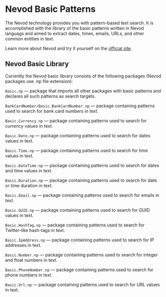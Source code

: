 # Nevod Basic Patterns

The Nevod technology provides you with pattern-based text search. It is accomplished with the library
of the basic patterns written in Nevod languags and aimed to extract dates, times, emails, URLs,
and other common entities in text.

Learn more about Nevod and try it yourself on the [official site](https://nevod.io).

## Nevod Basic Library

Currently the Nevod basic library consists of the following packages (Nevod packages use .np file extension):

`Basic.np` — package that imports all other packages with basic patterns and declares all such patterns as search targets.

`BankCardNumber/Basic.BankCardNumber.np` — package containing patterns used to search for bank card numbers in text.

`Basic.Currency.np` — package containing patterns used to search for currency values in text.

`Basic.Date.np` — package containing patterns used to search for dates values in text.

`Basic.Time.np` — package containing patterns used to search for time values in text.

`Basic.DateTime.np` — package containing patterns used to search for dates and time values in text.

`Basic.Duration.np` — package containing patterns used to search for date or time duration in text.

`Basic.Email.np` — package containing patterns used to search for emails in text.

`Basic.GUID.np` — package containing patterns used to search for GUID values in text.

`Basic.HashTag.np` — package containing patterns used to search for Twitter-like hash-tags in text.

`Basic.IpAddress.np` — package containing patterns used to search for IP addresses in text.

`Basic.Number.np` — package containing patterns used to search for integer and float numbers in text.

`Basic.PhoneNumber.np` — package containing patterns used to search for phone numbers in text.

`Basic.Url.np` — package containing patterns used to search for URL values in text.

